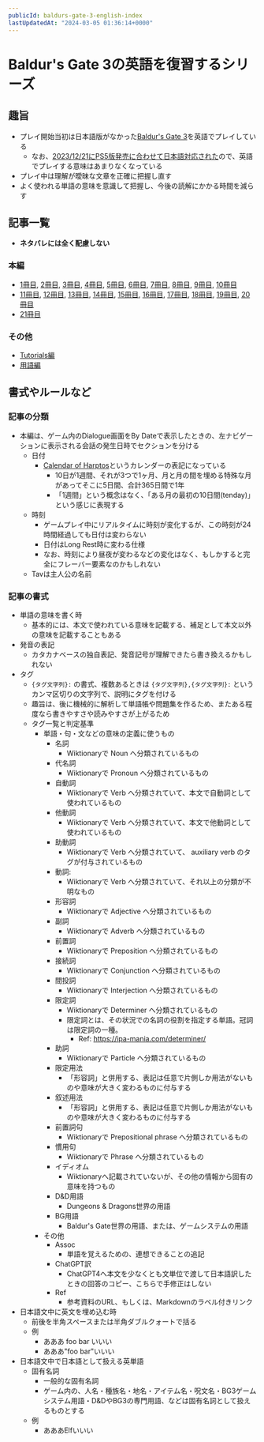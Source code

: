 ```yaml
---
publicId: baldurs-gate-3-english-index
lastUpdatedAt: "2024-03-05 01:36:14+0000"
---
```


# Baldur's Gate 3の英語を復習するシリーズ

## 趣旨

- プレイ開始当初は日本語版がなかった[Baldur's Gate 3](https://store.steampowered.com/app/1086940/Baldurs_Gate_3/)を英語でプレイしている
  - なお、[2023/12/21にPS5版発売に合わせて日本語対応された](https://store.steampowered.com/news/app/1086940?emclan=103582791464711919&emgid=3878226811922849512)ので、英語でプレイする意味はあまりなくなっている
- プレイ中は理解が曖昧な文章を正確に把握し直す
- よく使われる単語の意味を意識して把握し、今後の読解にかかる時間を減らす

## 記事一覧

- **ネタバレには全く配慮しない**

### 本編

- [1冊目](./baldurs-gate-3-english-part-1.html), [2冊目](./baldurs-gate-3-english-part-2.html), [3冊目](./baldurs-gate-3-english-part-3.html), [4冊目](./baldurs-gate-3-english-part-4.html), [5冊目](./baldurs-gate-3-english-part-5.html), [6冊目](./baldurs-gate-3-english-part-6.html), [7冊目](./baldurs-gate-3-english-part-7.html), [8冊目](./baldurs-gate-3-english-part-8.html), [9冊目](./baldurs-gate-3-english-part-9.html), [10冊目](./baldurs-gate-3-english-part-10.html)
- [11冊目](./baldurs-gate-3-english-part-11.html), [12冊目](./baldurs-gate-3-english-part-12.html), [13冊目](./baldurs-gate-3-english-part-13.html), [14冊目](./baldurs-gate-3-english-part-14.html), [15冊目](./baldurs-gate-3-english-part-15.html), [16冊目](./baldurs-gate-3-english-part-16.html), [17冊目](./baldurs-gate-3-english-part-17.html), [18冊目](./baldurs-gate-3-english-part-18.html), [19冊目](./baldurs-gate-3-english-part-19.html), [20冊目](./baldurs-gate-3-english-part-20.html)
- [21冊目](./baldurs-gate-3-english-part-21.html)

### その他

- [Tutorials編](./baldurs-gate-3-english-tutorials.html)
- [用語編](./baldurs-gate-3-english-terms.html)

## 書式やルールなど

### 記事の分類

- 本編は、ゲーム内のDialogue画面をBy Dateで表示したときの、左ナビゲーションに表示される会話の発生日時でセクションを分ける
  - 日付
    - [Calendar of Harptos](https://www.worldanvil.com/w/forgotten-realms-28d26d5th29-lethann/a/calendar-of-harptos-article)というカレンダーの表記になっている
      - 10日が1週間、それが3つで1ヶ月、月と月の間を埋める特殊な月があってそこに5日間、合計365日間で1年
      - 「1週間」という概念はなく、「ある月の最初の10日間(tenday)」という感じに表現する
  - 時刻
    - ゲームプレイ中にリアルタイムに時刻が変化するが、この時刻が24時間経過しても日付は変わらない
    - 日付はLong Rest時に変わる仕様
    - なお、時刻により昼夜が変わるなどの変化はなく、もしかすると完全にフレーバー要素なのかもしれない
  - Tavは主人公の名前

### 記事の書式

- 単語の意味を書く時
  - 基本的には、本文で使われている意味を記載する、補足として本文以外の意味を記載することもある
- 発音の表記
  - カタカナベースの独自表記、発音記号が理解できたら書き換えるかもしれない
- タグ
  - `{タグ文字列}:` の書式、複数あるときは `{タグ文字列},{タグ文字列}:` というカンマ区切りの文字列で、説明にタグを付ける
  - 趣旨は、後に機械的に解析して単語帳や問題集を作るため、またある程度なら書きやすさや読みやすさが上がるため
  - タグ一覧と判定基準
    - 単語・句・文などの意味の定義に使うもの
      - 名詞
        - Wiktionaryで Noun へ分類されているもの
      - 代名詞
        - Wiktionaryで Pronoun へ分類されているもの
      - 自動詞
        - Wiktionaryで Verb へ分類されていて、本文で自動詞として使われているもの
      - 他動詞
        - Wiktionaryで Verb へ分類されていて、本文で他動詞として使われているもの
      - 助動詞
        - Wiktionaryで Verb へ分類されていて、 auxiliary verb のタグが付与されているもの
      - 動詞:
        - Wiktionaryで Verb へ分類されていて、それ以上の分類が不明なもの
      - 形容詞
        - Wiktionaryで Adjective へ分類されているもの
      - 副詞
        - Wiktionaryで Adverb へ分類されているもの
      - 前置詞
        - Wiktionaryで Preposition へ分類されているもの
      - 接続詞
        - Wiktionaryで Conjunction へ分類されているもの
      - 間投詞
        - Wiktionaryで Interjection へ分類されているもの
      - 限定詞
        - Wiktionaryで Determiner へ分類されているもの
        - 限定詞とは、その状況での名詞の役割を指定する単語。冠詞は限定詞の一種。
          - Ref: https://ipa-mania.com/determiner/
      - 助詞
        - Wiktionaryで Particle へ分類されているもの
      - 限定用法
        - 「形容詞」と併用する、表記は任意で片側しか用法がないものや意味が大きく変わるものに付与する
      - 叙述用法
        - 「形容詞」と併用する、表記は任意で片側しか用法がないものや意味が大きく変わるものに付与する
      - 前置詞句
        - Wiktionaryで Prepositional phrase へ分類されているもの
      - 慣用句
        - Wiktionaryで Phrase へ分類されているもの
      - イディオム
        - Wiktionaryへ記載されていないが、その他の情報から固有の意味を持つもの
      - D&D用語
        - Dungeons & Dragons世界の用語
      - BG用語
        - Baldur's Gate世界の用語、または、ゲームシステムの用語
    - その他
      - Assoc
        - 単語を覚えるための、連想できることの追記
      - ChatGPT訳
        - ChatGPT4へ本文を少なくとも文単位で渡して日本語訳したときの回答のコピー、こちらで手修正はしない
      - Ref
        - 参考資料のURL、もしくは、Markdownのラベル付きリンク
- 日本語文中に英文を埋め込む時
  - 前後を半角スペースまたは半角ダブルクォートで括る
  - 例
    - あああ foo bar いいい
    - あああ"foo bar"いいい
- 日本語文中で日本語として扱える英単語
  - 固有名詞
    - 一般的な固有名詞
    - ゲーム内の、人名・種族名・地名・アイテム名・呪文名・BG3ゲームシステム用語・D&DやBG3の専門用語、などは固有名詞として扱えるものとする
  - 例
    - あああElfいいい
